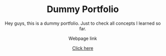 <h1 align="center">Dummy Portfolio</h1>
<p align="center">Hey guys, this is a dummy portfolio. Just to check all concepts I learned so far.</p>
<p align="center">Webpage link</p>
<div align="center"><a href="https://1999shaktirajsingh.github.io/DummyPortfolio.github.io/" target="_blank">Click here</a></div>